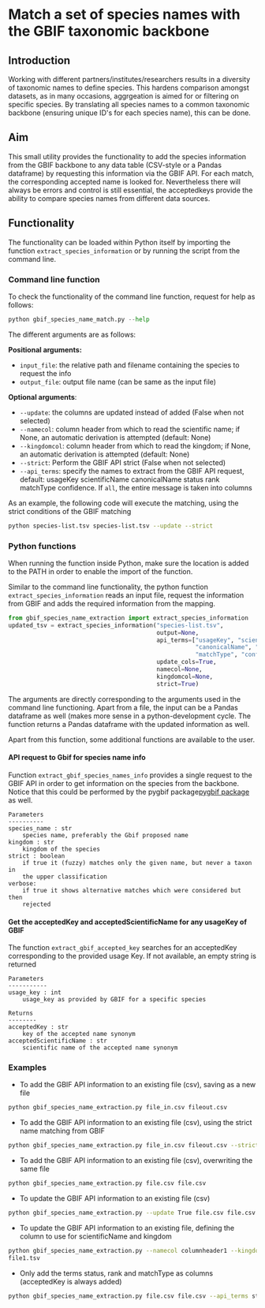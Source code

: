 # Match a set of species names with the GBIF taxonomic backbone

## Introduction
Working with different partners/institutes/researchers results in a diversity of taxonomic names to define species. This hardens comparison amongst datasets, as in many occasions, aggrgeation is aimed for or filtering on specific species. By translating all species names to a common taxonomic backbone (ensuring unique ID's for each species name), this can be done. 

## Aim
This small utility provides the functionality to add the species information from the GBIF backbone to any data table (CSV-style or a Pandas dataframe) by requesting this information via the GBIF API. For each match, the corresponding accepted name is looked for. Nevertheless there will always be errors and control is still essential, the acceptedkeys provide the ability to compare species names from different data sources.

## Functionality

The functionality can be loaded within Python itself by importing the function `extract_species_information` or by running the script from the command line.

### Command line function
To check the functionality of the command line function, request for help as follows:

```python
python gbif_species_name_match.py --help
```

The different arguments are as follows:

**Positional arguments:**
 * `input_file`: the relative path and filename containing the species to request the info
 * `output_file`: output file name (can be same as the input file)

**Optional arguments**:
* `--update`: the columns are updated instead of added (False when not selected)
* `--namecol`: column header from which to read the scientific name; if None, an automatic derivation is attempted (default: None)
* `--kingdomcol`: column header from which to read the kingdom; if None, an automatic derivation is attempted (default: None)
* `--strict`: Perform the GBIF API strict (False when not selected)
* `--api_terms`: specify the names to extract from the GBIF API request, default: usageKey scientificName canonicalName status rank matchType confidence. If  `all`, the entire message is taken into columns

As an example, the following code will execute the matching, using the strict conditions of the GBIF matching

```bash
python species-list.tsv species-list.tsv --update --strict
```

### Python functions
When running the function inside Python, make sure the location is added to the PATH in order to enable the import of the function. 

Similar to the command line functionality, the python function `extract_species_information` reads an input file, request the information from GBIF and adds the required information from the mapping. 

```python
from gbif_species_name_extraction import extract_species_information
updated_tsv = extract_species_information("species-list.tsv", 
                                          output=None,
                                          api_terms=["usageKey", "scientificName", 
                                                     "canonicalName", "status", "rank", 
                                                     "matchType", "confidence"]
                                          update_cols=True,
                                          namecol=None, 
                                          kingdomcol=None,
                                          strict=True)
```
The arguments are directly corresponding to the arguments used in the command line functioning. Apart from a file, the input can be a Pandas dataframe as well (makes more sense in a python-development cycle. The function returns a Pandas dataframe with the updated information as well.

Apart from this function, some additional functions are available to the user.

#### API request to Gbif for species name info
Function `extract_gbif_species_names_info` provides a single request to the GBIF API in order to get information on the species from the backbone. Notice that this could be performed by the pygbif package[pygbif package](http://pygbif.readthedocs.io/en/latest/)  as well.    
    
    Parameters
    ----------
    species_name : str
        species name, preferably the Gbif proposed name
    kingdom : str
        kingdom of the species
    strict : boolean
        if true it (fuzzy) matches only the given name, but never a taxon in 
        the upper classification
    verbose:
        if true it shows alternative matches which were considered but then 
        rejected
        
#### Get the acceptedKey and acceptedScientificName for any usageKey of  GBIF
The function `extract_gbif_accepted_key` searches for an acceptedKey corresponding to the provided usage Key. If not available, an empty string is returned
    
    Parameters
    -----------
    usage_key : int
        usage_key as provided by GBIF for a specific species
    
    Returns
    --------
    acceptedKey : str
        key of the accepted name synonym
    acceptedScientificName : str
        scientific name of the accepted name synonym

### Examples
* To add the GBIF API information to an existing file (csv), saving as a new file
```bash
python gbif_species_name_extraction.py file_in.csv fileout.csv
```

* To add the GBIF API information to an existing file (csv), using the strict name matching from GBIF

```bash
python gbif_species_name_extraction.py file_in.csv fileout.csv --strict True
```    

* To add the GBIF API information to an existing file (csv), overwriting the same file
```bash
python gbif_species_name_extraction.py file.csv file.csv  
```
* To update the GBIF API information to an existing file (csv)
```bash
python gbif_species_name_extraction.py --update True file.csv file.csv
```    
* To update the GBIF API information to an existing file, defining the column to use for scientificName and kingdom
```bash
python gbif_species_name_extraction.py --namecol columnheader1 --kingdomcol columnheader2 --update True file1.tsv
file1.tsv
```
* Only add the terms status, rank and matchType as columns (acceptedKey is always added)
```bash
python gbif_species_name_extraction.py file.csv file.csv --api_terms status rank matchType   
```
